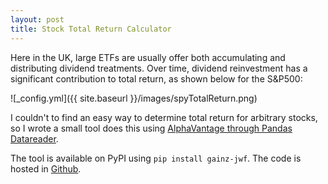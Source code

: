 ```yaml
---
layout: post
title: Stock Total Return Calculator
---
```


Here in the UK, large ETFs are usually offer both accumulating and distributing dividend treatments.  Over time, dividend reinvestment has a significant contribution to total return, as shown below for the S&P500:

![_config.yml]({{ site.baseurl }}/images/spyTotalReturn.png)

I couldn't to find an easy way to determine total return for arbitrary stocks, so I wrote a small tool does this using [AlphaVantage through Pandas Datareader](https://pandas-datareader.readthedocs.io/en/latest/readers/alphavantage.html).

The tool is available on PyPI using `pip install gainz-jwf`.  The code is hosted in [Github](https://github.com/jwfu/gainz).